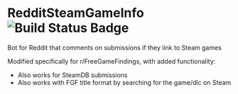 # RedditSteamGameInfo ![Build Status Badge](https://img.shields.io/codeship/4b0aead0-09bd-0135-51ec-6af2f1d244f3.svg)
Bot for Reddit that comments on submissions if they link to Steam games

Modified specifically for r/FreeGameFindings, with added functionality:
- Also works for SteamDB submissions
- Also works with FGF title format by searching for the game/dlc on Steam
